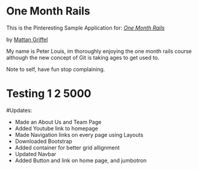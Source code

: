 # One Month Rails

This is the Pinteresting Sample Application for:
[*One Month Rails*](http://onemonthrails.com)

by [Mattan Griffel](http://mattangriffel.com)

My name is Peter Louis, im thoroughly enjoying the one month rails course although the new concept of Git is taking ages to get used to. 

Note to self, have fun stop complaining.

# Testing 1 2 5000

#Updates:
- Made an About Us and Team Page
- Added Youtube link to homepage
- Made Navigation links on every page using Layouts
- Downloaded Bootstrap
- Added container for better grid allignment
- Updated Navbar
- Added Button and link on home page, and jumbotron
